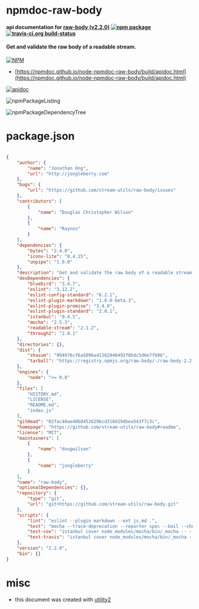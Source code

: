 # npmdoc-raw-body

#### api documentation for  [raw-body (v2.2.0)](https://github.com/stream-utils/raw-body#readme)  [![npm package](https://img.shields.io/npm/v/npmdoc-raw-body.svg?style=flat-square)](https://www.npmjs.org/package/npmdoc-raw-body) [![travis-ci.org build-status](https://api.travis-ci.org/npmdoc/node-npmdoc-raw-body.svg)](https://travis-ci.org/npmdoc/node-npmdoc-raw-body)

#### Get and validate the raw body of a readable stream.

[![NPM](https://nodei.co/npm/raw-body.png?downloads=true&downloadRank=true&stars=true)](https://www.npmjs.com/package/raw-body)

- [https://npmdoc.github.io/node-npmdoc-raw-body/build/apidoc.html](https://npmdoc.github.io/node-npmdoc-raw-body/build/apidoc.html)

[![apidoc](https://npmdoc.github.io/node-npmdoc-raw-body/build/screenCapture.buildCi.browser.%252Ftmp%252Fbuild%252Fapidoc.html.png)](https://npmdoc.github.io/node-npmdoc-raw-body/build/apidoc.html)

![npmPackageListing](https://npmdoc.github.io/node-npmdoc-raw-body/build/screenCapture.npmPackageListing.svg)

![npmPackageDependencyTree](https://npmdoc.github.io/node-npmdoc-raw-body/build/screenCapture.npmPackageDependencyTree.svg)



# package.json

```json

{
    "author": {
        "name": "Jonathan Ong",
        "url": "http://jongleberry.com"
    },
    "bugs": {
        "url": "https://github.com/stream-utils/raw-body/issues"
    },
    "contributors": [
        {
            "name": "Douglas Christopher Wilson"
        },
        {
            "name": "Raynos"
        }
    ],
    "dependencies": {
        "bytes": "2.4.0",
        "iconv-lite": "0.4.15",
        "unpipe": "1.0.0"
    },
    "description": "Get and validate the raw body of a readable stream.",
    "devDependencies": {
        "bluebird": "3.4.7",
        "eslint": "3.12.2",
        "eslint-config-standard": "6.2.1",
        "eslint-plugin-markdown": "1.0.0-beta.3",
        "eslint-plugin-promise": "3.4.0",
        "eslint-plugin-standard": "2.0.1",
        "istanbul": "0.4.5",
        "mocha": "2.5.3",
        "readable-stream": "2.1.2",
        "through2": "2.0.1"
    },
    "directories": {},
    "dist": {
        "shasum": "994976cf6a5096a41162840492f0bdc5d6e7fb96",
        "tarball": "https://registry.npmjs.org/raw-body/-/raw-body-2.2.0.tgz"
    },
    "engines": {
        "node": ">= 0.8"
    },
    "files": [
        "HISTORY.md",
        "LICENSE",
        "README.md",
        "index.js"
    ],
    "gitHead": "02fac48ae40b8452629bcd310d19dbea543f7c3c",
    "homepage": "https://github.com/stream-utils/raw-body#readme",
    "license": "MIT",
    "maintainers": [
        {
            "name": "dougwilson"
        },
        {
            "name": "jongleberry"
        }
    ],
    "name": "raw-body",
    "optionalDependencies": {},
    "repository": {
        "type": "git",
        "url": "git+https://github.com/stream-utils/raw-body.git"
    },
    "scripts": {
        "lint": "eslint --plugin markdown --ext js,md .",
        "test": "mocha --trace-deprecation --reporter spec --bail --check-leaks test/",
        "test-cov": "istanbul cover node_modules/mocha/bin/_mocha -- --trace-deprecation --reporter dot --check-leaks test/",
        "test-travis": "istanbul cover node_modules/mocha/bin/_mocha --report lcovonly -- --trace-deprecation --reporter spec --check-leaks test/"
    },
    "version": "2.2.0",
    "bin": {}
}
```



# misc
- this document was created with [utility2](https://github.com/kaizhu256/node-utility2)
